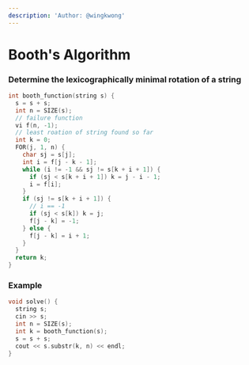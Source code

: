 ```yaml
---
description: 'Author: @wingkwong'
---
```


# Booth's Algorithm

### Determine the lexicographically minimal rotation of a string

```cpp
int booth_function(string s) {
  s = s + s;
  int n = SIZE(s);
  // failure function
  vi f(n, -1);
  // least roation of string found so far
  int k = 0;
  FOR(j, 1, n) {
    char sj = s[j];
    int i = f[j - k - 1];
    while (i != -1 && sj != s[k + i + 1]) {
      if (sj < s[k + i + 1]) k = j - i - 1;
      i = f[i];
    }
    if (sj != s[k + i + 1]) {
      // i == -1
      if (sj < s[k]) k = j;
      f[j - k] = -1;
    } else {
      f[j - k] = i + 1;
    }
  }
  return k;
}
```

### Example

```cpp
void solve() {
  string s;
  cin >> s;
  int n = SIZE(s);
  int k = booth_function(s);
  s = s + s;
  cout << s.substr(k, n) << endl;
}
```
